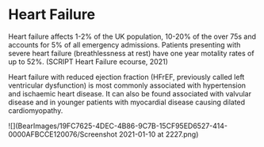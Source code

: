 # Heart Failure

Heart failure affects 1-2% of the UK population, 10-20% of the over 75s and accounts for 5% of all emergency admissions.  Patients presenting with severe heart failure (breathlessness at rest) have one year motality rates of up to 52%. (SCRIPT Heart Failure ecourse, 2021)

Heart failure with reduced ejection fraction (HFrEF, previously called left ventricular dysfunction) is most commonly associated with hypertension and ischaemic heart disease. It can also be found associated with valvular disease and in younger patients with myocardial disease causing dilated cardiomyopathy.


![](BearImages/19FC7625-4DEC-4B86-9C7B-15CF95ED6527-414-0000AFBCCE120076/Screenshot 2021-01-10 at 2227.png)

<!-- {BearID:8D592418-DCB1-4D1B-BC91-FBC841064C3C-414-0000AF779A322719} -->
